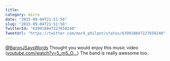 ```yaml
---
title: 
category: micro
date: "2015-09-04T21:51:56"
slug: "2015-09-04T21:51:56"
TwitterId: "639918847227658240"
TweetUrl: "https://twitter.com/mark_philpot/status/639918847227658240"
---
```


[@BaronJSaysWords](https://twitter.com/BaronJSaysWords) Thought you would enjoy
this music video
([youtube.com/watch?v=5_mS_O…](https://www.youtube.com/watch?v=5_mS_OZXMuI)) The
band is really awesome too.
